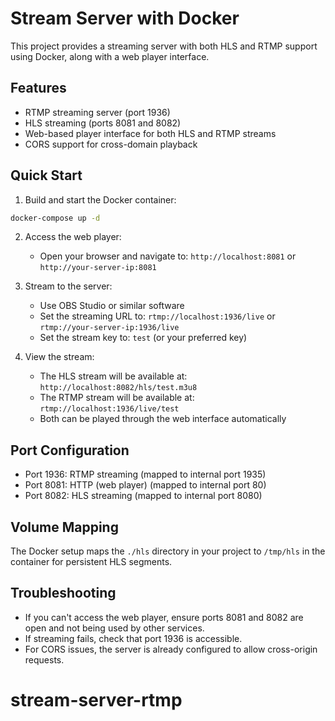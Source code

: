 # Stream Server with Docker

This project provides a streaming server with both HLS and RTMP support using Docker, along with a web player interface.

## Features

- RTMP streaming server (port 1936)
- HLS streaming (ports 8081 and 8082)
- Web-based player interface for both HLS and RTMP streams
- CORS support for cross-domain playback

## Quick Start

1. Build and start the Docker container:

```bash
docker-compose up -d
```

2. Access the web player:

   - Open your browser and navigate to: `http://localhost:8081` or `http://your-server-ip:8081`

3. Stream to the server:

   - Use OBS Studio or similar software
   - Set the streaming URL to: `rtmp://localhost:1936/live` or `rtmp://your-server-ip:1936/live`
   - Set the stream key to: `test` (or your preferred key)

4. View the stream:
   - The HLS stream will be available at: `http://localhost:8082/hls/test.m3u8`
   - The RTMP stream will be available at: `rtmp://localhost:1936/live/test`
   - Both can be played through the web interface automatically

## Port Configuration

- Port 1936: RTMP streaming (mapped to internal port 1935)
- Port 8081: HTTP (web player) (mapped to internal port 80)
- Port 8082: HLS streaming (mapped to internal port 8080)

## Volume Mapping

The Docker setup maps the `./hls` directory in your project to `/tmp/hls` in the container for persistent HLS segments.

## Troubleshooting

- If you can't access the web player, ensure ports 8081 and 8082 are open and not being used by other services.
- If streaming fails, check that port 1936 is accessible.
- For CORS issues, the server is already configured to allow cross-origin requests.
# stream-server-rtmp
